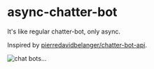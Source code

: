 # async-chatter-bot

It's like regular chatter-bot, only async.

Inspired by [pierredavidbelanger/chatter-bot-api](https://github.com/pierredavidbelanger/chatter-bot-api).

![chat bots...](http://oddstuffmagazine.com/wp-content/uploads/2016/10/Best-conference-bag.jpg)
